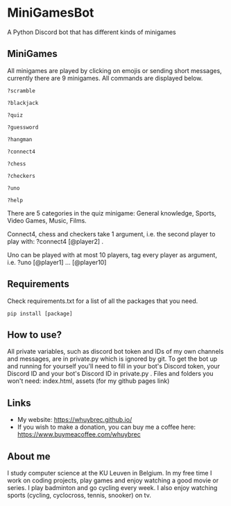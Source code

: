 # MiniGamesBot

A Python Discord bot that has different kinds of minigames


## MiniGames

All minigames are played by clicking on emojis or sending short messages, currently there are 9 minigames. All commands are displayed below.

```
?scramble

?blackjack

?quiz

?guessword

?hangman

?connect4

?chess

?checkers

?uno

?help

```

There are 5 categories in the quiz minigame: General knowledge, Sports, Video Games, Music, Films.

Connect4, chess and checkers take 1 argument, i.e. the second player to play with: ?connect4 [@player2] .

Uno can be played with at most 10 players, tag every player as argument, i.e. ?uno [@player1] ... [@player10]


## Requirements

Check requirements.txt for a list of all the packages that you need.

```
pip install [package]
```

## How to use?

All private variables, such as discord bot token and IDs of my own channels and messages, are in private.py which is ignored by git. To get the bot up and running for yourself you'll need to fill in your bot's Discord token, your Discord ID and your bot's Discord ID in private.py .
Files and folders you won't need: index.html, assets (for my github pages link)

 
## Links

* My website: https://whuybrec.github.io/
* If you wish to make a donation, you can buy me a coffee here: https://www.buymeacoffee.com/whuybrec


## About me

I study computer science at the KU Leuven in Belgium.
In my free time I work on coding projects, play games and enjoy watching a good movie or series.
I play badminton and go cycling every week. I also enjoy watching sports (cycling, cyclocross, tennis, snooker) on tv.

